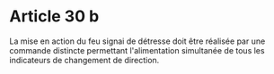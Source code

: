 # Article 30 b

La mise en action du feu signai de détresse doit être réalisée par une commande distincte permettant l'alimentation simultanée de tous les indicateurs de changement de direction.
